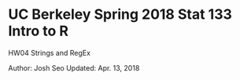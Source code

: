 # UC Berkeley Spring 2018 Stat 133 Intro to R 
HW04 Strings and RegEx

Author: Josh Seo
Updated: Apr. 13, 2018
